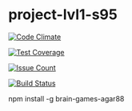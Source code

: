 # project-lvl1-s95

[![Code Climate](https://codeclimate.com/github/agar88/project-lvl1-s95/badges/gpa.svg)](https://codeclimate.com/github/agar88/project-lvl1-s95)

[![Test Coverage](https://codeclimate.com/github/agar88/project-lvl1-s95/badges/coverage.svg)](https://codeclimate.com/github/agar88/project-lvl1-s95/coverage)

[![Issue Count](https://codeclimate.com/github/agar88/project-lvl1-s95/badges/issue_count.svg)](https://codeclimate.com/github/agar88/project-lvl1-s95)

[![Build Status](https://travis-ci.org/agar88/project-lvl1-s95.svg?branch=master)](https://travis-ci.org/agar88/project-lvl1-s95)

npm install -g brain-games-agar88
